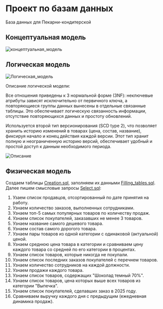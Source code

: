 # Проект по базам данных
База данных для Пекарни-кондитерской

## Концептуальная модель
![концептуальная_модель](https://github.com/user-attachments/assets/ab781a9c-3abc-43bc-adfb-60a3d3fa6b58)

## Логическая модель
![Логическая_модель](https://github.com/user-attachments/assets/f640f581-ae80-4334-a2d4-1be8fe12243a)

Описание логической модели:

Все отношения приведены к 3 нормальной форме (3NF): неключевые атрибуты зависят исключительно от первичного ключа, а повторяющиеся группы данных вынесены в отдельные связанные таблицы. Это обеспечивает логическую связанность информации, отсутствие повторяющихся данных и простоту обновлений.

Используется второй тип версионирования (SCD type 2), что позволяет хранить историю изменений в товарах (цена, состав, название), фиксируя начало и конец действия каждой версии. Этот тип хранит полную и неограниченную историю версий, обеспечивает удобный и простой доступ к данным необходимого периода.

![Описание](https://github.com/user-attachments/assets/4da4da71-1ec7-44d5-bd82-dfb958137065)

## Физическая модель
Создаем таблицы [Creation.sql](https://github.com/mariawasnotfound/db_project/edit/main/Creation.sql), заполняем их данными [Filling_tables.sql](https://github.com/mariawasnotfound/db_project/edit/main/Filling_tables.sql). Далее пишем смысловые запросы [Select.sql](https://github.com/mariawasnotfound/db_project/edit/main/Select.sql):
1. Узаем список продавцов, отсортированный по дате принятия на работу.
2. Узнаем количество заказов, выполненных сотрудниками.
3. Узнаем топ-5 самых популярных товаров по количеству продаж.
4. Узнаем список покупателей, заказавших не менее 3 товаров.
5. Узнаем название самого дешевого товара.
6. Узнаем состав самого дорогого товара.
7. Узнаем пары товаров из одной категории с одинаковой (актуальной) ценой.
8. Узнаем среднюю цена товара в категории и сравниваем цену каждого товара со средней по его категории в процентах.
9. Узнаем список товаров, которые никогда не покупали.
10. Узнаем список последних заказов покупателей с перечнем товаров.
11. Узнаем количество сотрудников на каждой должности.
12. Узнаем продажи каждого товара.
13. Узнаем список товаров, содержащих "Шоколад темный 70%".
14. Узнаем список товаров, цена которых выше всех товаров из категории "Выпечка".
15. Узнаем список покупателей, сделавших заказ в 2025 году.
16. Сравниваем выручку каждого дня с предыдущим (ежедневная динамика продаж).
